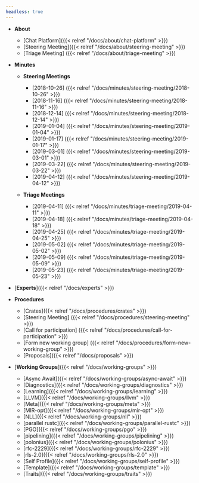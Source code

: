 ```yaml
---
headless: true
---
```


- **About**
  - [Chat Platform]({{< relref "/docs/about/chat-platform" >}})
  - [Steering Meeting]({{< relref "/docs/about/steering-meeting" >}})
  - [Triage Meeting] ({{< relref "/docs/about/triage-meeting" >}})
- **Minutes**

  - **Steering Meetings**
      - [2018-10-26] ({{< relref "/docs/minutes/steering-meeting/2018-10-26" >}})
      - [2018-11-16] ({{< relref "/docs/minutes/steering-meeting/2018-11-16" >}})
      - [2018-12-14] ({{< relref "/docs/minutes/steering-meeting/2018-12-14" >}})
      - [2019-01-04] ({{< relref "/docs/minutes/steering-meeting/2019-01-04" >}})
      - [2019-01-17] ({{< relref "/docs/minutes/steering-meeting/2019-01-17" >}})
      - [2019-03-01] ({{< relref "/docs/minutes/steering-meeting/2019-03-01" >}})
      - [2019-03-22] ({{< relref "/docs/minutes/steering-meeting/2019-03-22" >}})
      - [2019-04-12] ({{< relref "/docs/minutes/steering-meeting/2019-04-12" >}})

  - **Triage Meetings**
      - [2019-04-11] ({{< relref "/docs/minutes/triage-meeting/2019-04-11" >}})
      - [2019-04-18] ({{< relref "/docs/minutes/triage-meeting/2019-04-18" >}})
      - [2019-04-25] ({{< relref "/docs/minutes/triage-meeting/2019-04-25" >}})
      - [2019-05-02] ({{< relref "/docs/minutes/triage-meeting/2019-05-02" >}})
      - [2019-05-09] ({{< relref "/docs/minutes/triage-meeting/2019-05-09" >}})
      - [2019-05-23] ({{< relref "/docs/minutes/triage-meeting/2019-05-23" >}})

- [**Experts**]({{< relref "/docs/experts" >}})

- **Procedures**

  - [Crates]({{< relref "/docs/procedures/crates" >}})
  - [Steering Meeting] ({{< relref "/docs/procedures/steering-meeting" >}})
  - [Call for participation] ({{< relref "/docs/procedures/call-for-participation" >}})
  - [Form new working group] ({{< relref "/docs/procedures/form-new-working-group" >}})
  - [Proposals]({{< relref "/docs/proposals" >}})

- [**Working Groups**]({{< relref "/docs/working-groups" >}})
  - [Async Await]({{< relref "/docs/working-groups/async-await" >}})
  - [Diagnostics]({{< relref "/docs/working-groups/diagnostics" >}})
  - [Learning]({{< relref "/docs/working-groups/learning" >}})
  - [LLVM]({{< relref "/docs/working-groups/llvm" >}})
  - [Meta]({{< relref "/docs/working-groups/meta" >}})
  - [MIR-opt]({{< relref "/docs/working-groups/mir-opt" >}})
  - [NLL]({{< relref "/docs/working-groups/nll" >}})
  - [parallel rustc]({{< relref "/docs/working-groups/parallel-rustc" >}})
  - [PGO]({{< relref "/docs/working-groups/pgo" >}})
  - [pipelining]({{< relref "/docs/working-groups/pipelining" >}})
  - [polonius]({{< relref "/docs/working-groups/polonius" >}})
  - [rfc-2229]({{< relref "/docs/working-groups/rfc-2229" >}})
  - [rls-2.0]({{< relref "/docs/working-groups/rls-2.0" >}})
  - [Self Profile]({{< relref "/docs/working-groups/self-profile" >}})
  - [Template]({{< relref "/docs/working-groups/template" >}})
  - [Traits]({{< relref "/docs/working-groups/traits" >}})
